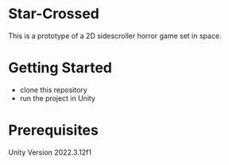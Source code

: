 # Star-Crossed

This is a prototype of a 2D sidescroller horror game set in space.

# Getting Started 
- clone this repository
- run the project in Unity

# Prerequisites
Unity Version 2022.3.12f1
